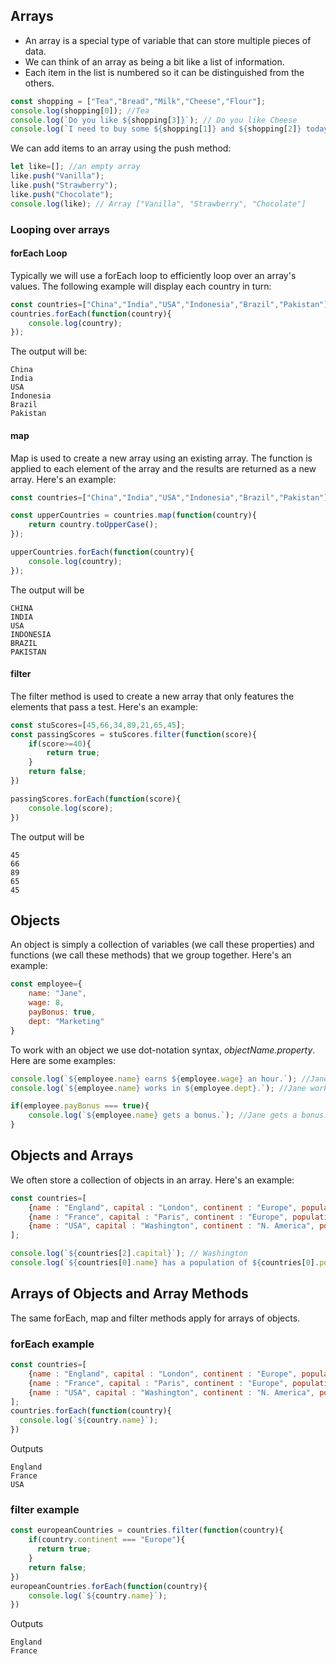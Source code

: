 ## Arrays
* An array is a special type of variable that can store multiple pieces of data.
* We can think of an array as being a bit like a list of information.
* Each item in the list is numbered so it can be distinguished from the others.

```javascript
const shopping = ["Tea","Bread","Milk","Cheese","Flour"];
console.log(shopping[0]); //Tea
console.log(`Do you like ${shopping[3]}`); // Do you like Cheese
console.log(`I need to buy some ${shopping[1]} and ${shopping[2]} today.`); // I need to but some Bread and Milk today.
```
We can add items to an array using the push method:
```javascript
let like=[]; //an empty array
like.push("Vanilla");
like.push("Strawberry");
like.push("Chocolate");
console.log(like); // Array ["Vanilla", "Strawberry", "Chocolate"]
```
### Looping over arrays

#### forEach Loop
Typically we will use a forEach loop to efficiently loop over an array's values. The following example will display each country in turn:

```javascript
const countries=["China","India","USA","Indonesia","Brazil","Pakistan"];
countries.forEach(function(country){
	console.log(country);
});
```
The output will be:
```
China
India
USA
Indonesia
Brazil
Pakistan
```
#### map
Map is used to create a new array using an existing array. The function is applied to each element of the array and the results are returned as a new array. Here's an example:

```javascript
const countries=["China","India","USA","Indonesia","Brazil","Pakistan"];

const upperCountries = countries.map(function(country){
	return country.toUpperCase();
});

upperCountries.forEach(function(country){
	console.log(country);
});
```
The output will be
```
CHINA
INDIA
USA
INDONESIA
BRAZIL
PAKISTAN
```
#### filter
The filter method is used to create a new array that only features the elements that pass a test. Here's an example:

```javascript
const stuScores=[45,66,34,89,21,65,45];
const passingScores = stuScores.filter(function(score){
	if(score>=40){
		return true;
	}
	return false;
})

passingScores.forEach(function(score){
	console.log(score);
})
```
The output will be
```
45
66
89
65
45
```

## Objects
An object is simply a collection of variables (we call these properties) and functions (we call these methods) that we group together. Here's an example:
```javascript
const employee={
    name: "Jane",
    wage: 8,
    payBonus: true,
    dept: "Marketing"
}
```
To work with an object we use dot-notation syntax, *objectName.property*. Here are some examples:

```javascript
console.log(`${employee.name} earns ${employee.wage} an hour.`); //Jane earns 8 pounds an hour.
console.log(`${employee.name} works in ${employee.dept}.`); //Jane works in Marketing.

if(employee.payBonus === true){
	console.log(`${employee.name} gets a bonus.`); //Jane gets a bonus.
}
```


## Objects and Arrays
We often store a collection of objects in an array. Here's an example:

```javascript
const countries=[
    {name : "England", capital : "London", continent : "Europe", population: 53000000},
    {name : "France", capital : "Paris", continent : "Europe", population: 67000000},
    {name : "USA", capital : "Washington", continent : "N. America", population: 325000000}
];

console.log(`${countries[2].capital}`); // Washington
console.log(`${countries[0].name} has a population of ${countries[0].population}`); // England has a population of 53000000
```
## Arrays of Objects and Array Methods
The same forEach, map and filter methods apply for arrays of objects.

### forEach example
```javascript
const countries=[
    {name : "England", capital : "London", continent : "Europe", population: 53000000},
    {name : "France", capital : "Paris", continent : "Europe", population: 67000000},
    {name : "USA", capital : "Washington", continent : "N. America", population: 325000000}
];
countries.forEach(function(country){
  console.log(`${country.name}`);
})
```
Outputs
```
England
France
USA
```
### filter example
``` javascript
const europeanCountries = countries.filter(function(country){
    if(country.continent === "Europe"){
      return true;
    }
    return false;
})
europeanCountries.forEach(function(country){
    console.log(`${country.name}`);
})
```
Outputs
```
England
France
```

